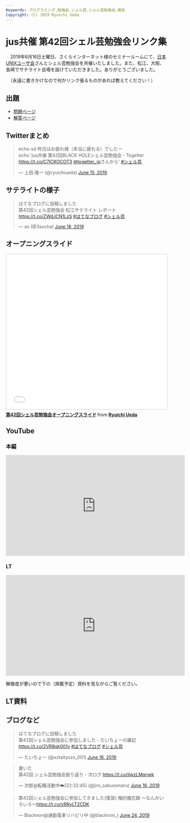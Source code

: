 ```yaml
---
Keywords: プログラミング,勉強会,シェル芸,シェル芸勉強会,報告
Copyright: (C) 2019 Ryuichi Ueda
---
```


# jus共催 第42回シェル芸勉強会リンク集

　2019年6月16日土曜日、さくらインターネット様のセミナールームにて、[日本UNIXユーザ会](https://www.jus.or.jp/)さんとシェル芸勉強会を共催いたしました。また、松江、大阪、長崎でサテライト会場を設けていただきました。ありがとうございました。

　（永遠に書きかけなので何かリンク張るものがあれば教えてください！）

## 出題

* [問題ページ](/?post=20190615_shellgei_42_q)
* [解答ページ](/?post=20190615_shellgei_42)

## Twitterまとめ

<blockquote class="twitter-tweet" data-partner="tweetdeck"><p lang="ja" dir="ltr">echo-sd 昨日はお疲れ様（本当に疲れる）でしたー<br>echo &#39;jus共催 第42回BLACK HOLEシェル芸勉強会 - Togetter <a href="https://t.co/C7ICKOCOT3">https://t.co/C7ICKOCOT3</a> <a href="https://twitter.com/togetter_jp?ref_src=twsrc%5Etfw">@togetter_jp</a>さんから&#39; <a href="https://twitter.com/hashtag/%E3%82%B7%E3%82%A7%E3%83%AB%E8%8A%B8?src=hash&amp;ref_src=twsrc%5Etfw">#シェル芸</a></p>&mdash; 上田 隆一 (@ryuichiueda) <a href="https://twitter.com/ryuichiueda/status/1140035158961086464?ref_src=twsrc%5Etfw">June 15, 2019</a></blockquote>
<script async src="https://platform.twitter.com/widgets.js" charset="utf-8"></script>

## サテライトの様子

<blockquote class="twitter-tweet" data-partner="tweetdeck"><p lang="ja" dir="ltr">はてなブログに投稿しました<br>第42回シェル芸勉強会 松江サテライト レポート <a href="https://t.co/ZWdJCN1LzS">https://t.co/ZWdJCN1LzS</a> <a href="https://twitter.com/hashtag/%E3%81%AF%E3%81%A6%E3%81%AA%E3%83%96%E3%83%AD%E3%82%B0?src=hash&amp;ref_src=twsrc%5Etfw">#はてなブログ</a> <a href="https://twitter.com/hashtag/%E3%82%B7%E3%82%A7%E3%83%AB%E8%8A%B8?src=hash&amp;ref_src=twsrc%5Etfw">#シェル芸</a></p>&mdash; so (@3socha) <a href="https://twitter.com/3socha/status/1141000244865273856?ref_src=twsrc%5Etfw">June 18, 2019</a></blockquote>



## オープニングスライド

<iframe src="//www.slideshare.net/slideshow/embed_code/key/dHhTetjhMOLoNX" width="595" height="485" frameborder="0" marginwidth="0" marginheight="0" scrolling="no" style="border:1px solid #CCC; border-width:1px; margin-bottom:5px; max-width: 100%;" allowfullscreen> </iframe> <div style="margin-bottom:5px"> <strong> <a href="//www.slideshare.net/ryuichiueda/42-149960048" title="第42回シェル芸勉強会オープニングスライド" target="_blank">第42回シェル芸勉強会オープニングスライド</a> </strong> from <strong><a href="https://www.slideshare.net/ryuichiueda" target="_blank">Ryuichi Ueda</a></strong> </div>

## YouTube

### 本編

<iframe width="560" height="315" src="https://www.youtube.com/embed/mfw9pjgXAwE" frameborder="0" allow="accelerometer; autoplay; encrypted-media; gyroscope; picture-in-picture" allowfullscreen></iframe>

### LT

<iframe width="560" height="315" src="https://www.youtube.com/embed/MThrWNCMHDU" frameborder="0" allow="accelerometer; autoplay; encrypted-media; gyroscope; picture-in-picture" allowfullscreen></iframe>

解像度が悪いので下の（掲載予定）資料を見ながらご覧ください。

## LT資料

## ブログなど

<blockquote class="twitter-tweet" data-partner="tweetdeck"><p lang="ja" dir="ltr">はてなブログに投稿しました<br>第42回シェル芸勉強会に参加しました - たいちょーの雑記 <a href="https://t.co/2VR8qk001v">https://t.co/2VR8qk001v</a> <a href="https://twitter.com/hashtag/%E3%81%AF%E3%81%A6%E3%81%AA%E3%83%96%E3%83%AD%E3%82%B0?src=hash&amp;ref_src=twsrc%5Etfw">#はてなブログ</a> <a href="https://twitter.com/hashtag/%E3%82%B7%E3%82%A7%E3%83%AB%E8%8A%B8?src=hash&amp;ref_src=twsrc%5Etfw">#シェル芸</a></p>&mdash; たいちょー (@xztaityozx_001) <a href="https://twitter.com/xztaityozx_001/status/1140065250760261633?ref_src=twsrc%5Etfw">June 16, 2019</a></blockquote>
<script async src="https://platform.twitter.com/widgets.js" charset="utf-8"></script>

<blockquote class="twitter-tweet" data-partner="tweetdeck"><p lang="ja" dir="ltr">書いた<br>第42回 シェル芸勉強会振り返り - 次ログ <a href="https://t.co/iIwzLMqnwk">https://t.co/iIwzLMqnwk</a></p>&mdash; 次郎@転職活動中☁️[22:32:45] (@jiro_saburomaru) <a href="https://twitter.com/jiro_saburomaru/status/1140206633269649409?ref_src=twsrc%5Etfw">June 16, 2019</a></blockquote>
<script async src="https://platform.twitter.com/widgets.js" charset="utf-8"></script>

<blockquote class="twitter-tweet" data-partner="tweetdeck"><p lang="ja" dir="ltr">第42回シェル芸勉強会に参加してきました(復習) 俺的備忘録 〜なんかいろいろ〜<a href="https://t.co/vRRyLT2CDK">https://t.co/vRRyLT2CDK</a></p>&mdash; Blacknon@通勤電車リハビリ中 (@blacknon_) <a href="https://twitter.com/blacknon_/status/1142945712176427010?ref_src=twsrc%5Etfw">June 24, 2019</a></blockquote>
<script async src="https://platform.twitter.com/widgets.js" charset="utf-8"></script>


